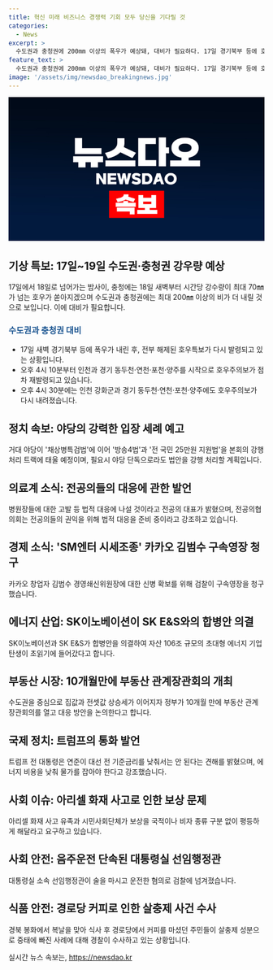 ```yaml
---
title: 혁신 미래 비즈니스 경쟁력 기회 모두 당신을 기다릴 것
categories:
  - News
excerpt: >
  수도권과 충청권에 200mm 이상의 폭우가 예상돼, 대비가 필요하다. 17일 경기북부 등에 호우특보가 발령되었고, 충청도에는 18일 새벽부터 시간당 최대 70mm의 강수량이 예상된다. 이에 대비하여 수도권과 충청권에는 최대 200mm 이상의 비가 더 내릴 것으로 전망되고 있다. 또한, 정부는 10개월만에 부동산 관계 장관회의를 개최하여 집값 상승에 대응할 방안을 논의하고 있으며, 아리셀 화재 사고 유족과 시민사회단체는 국적이나 비자 종류 구분 없는 보상을 요구하고 있다. 더 자세한 내용을 보고 싶다면 [여기를 클릭하세요.](https://www.yna.co.kr/view/AKR20240717146000530)
feature_text: >
  수도권과 충청권에 200mm 이상의 폭우가 예상돼, 대비가 필요하다. 17일 경기북부 등에 호우특보가 발령되었고, 충청도에는 18일 새벽부터 시간당 최대 70mm의 강수량이 예상된다. 이에 대비하여 수도권과 충청권에는 최대 200mm 이상의 비가 더 내릴 것으로 전망되고 있다. 또한, 정부는 10개월만에 부동산 관계 장관회의를 개최하여 집값 상승에 대응할 방안을 논의하고 있으며, 아리셀 화재 사고 유족과 시민사회단체는 국적이나 비자 종류 구분 없는 보상을 요구하고 있다. 더 자세한 내용을 보고 싶다면 [여기를 클릭하세요.](https://www.yna.co.kr/view/AKR20240717146000530)
image: '/assets/img/newsdao_breakingnews.jpg'
---
```


<p><img src="/assets/img/newsdao_breakingnews.jpg" alt="ranknews 속보" /></p>

<h2 data-ke-size="size26">기상 특보: 17일~19일 수도권·충청권 강우량 예상</h2>

<p data-ke-size="size16">17일에서 18일로 넘어가는 밤사이, 충청에는 18일 새벽부터 시간당 강수량이 최대 70㎜가 넘는 호우가 쏟아지겠으며 수도권과 충청권에는 최대 200㎜ 이상의 비가 더 내릴 것으로 보입니다. 이에 대비가 필요합니다.</p>

<h3><span style="color: #1a5490;">수도권과 충청권 대비</span></h3>

<ul>
  <li>17일 새벽 경기북부 등에 폭우가 내린 후, 전부 해제된 호우특보가 다시 발령되고 있는 상황입니다.</li>
  <li>오후 4시 10분부터 인천과 경기 동두천·연천·포천·양주를 시작으로 호우주의보가 점차 재발령되고 있습니다.</li>
  <li>오후 4시 30분에는 인천 강화군과 경기 동두천·연천·포천·양주에도 호우주의보가 다시 내려졌습니다.</li>
</ul>

<h2 data-ke-size="size26">정치 속보: 야당의 강력한 입장 세례 예고</h2>

<p data-ke-size="size16">거대 야당이 '채상병특검법'에 이어 '방송4법'과 '전 국민 25만원 지원법'을 본회의 강행처리 트랙에 태울 예정이며, 필요시 야당 단독으로라도 법안을 강행 처리할 계획입니다.</p>

<h2 data-ke-size="size26">의료계 소식: 전공의들의 대응에 관한 발언</h2>

<p data-ke-size="size16">병원장들에 대한 고발 등 법적 대응에 나설 것이라고 전공의 대표가 밝혔으며, 전공의협의회는 전공의들의 권익을 위해 법적 대응을 준비 중이라고 강조하고 있습니다.</p>

<h2 data-ke-size="size26">경제 소식: 'SM엔터 시세조종' 카카오 김범수 구속영장 청구</h2>

<p data-ke-size="size16">카카오 창업자 김범수 경영쇄신위원장에 대한 신병 확보를 위해 검찰이 구속영장을 청구했습니다.</p>

<h2 data-ke-size="size26">에너지 산업: SK이노베이션이 SK E&S와의 합병안 의결</h2>

<p data-ke-size="size16">SK이노베이션과 SK E&S가 합병안을 의결하여 자산 106조 규모의 초대형 에너지 기업 탄생이 초읽기에 들어갔다고 합니다.</p>

<h2 data-ke-size="size26">부동산 시장: 10개월만에 부동산 관계장관회의 개최</h2>

<p data-ke-size="size16">수도권을 중심으로 집값과 전셋값 상승세가 이어지자 정부가 10개월 만에 부동산 관계장관회의를 열고 대응 방안을 논의한다고 합니다.</p>

<h2 data-ke-size="size26">국제 정치: 트럼프의 통화 발언</h2>

<p data-ke-size="size16">트럼프 전 대통령은 연준이 대선 전 기준금리를 낮춰서는 안 된다는 견해를 밝혔으며, 에너지 비용을 낮춰 물가를 잡아야 한다고 강조했습니다.</p>

<h2 data-ke-size="size26">사회 이슈: 아리셀 화재 사고로 인한 보상 문제</h2>

<p data-ke-size="size16">아리셀 화재 사고 유족과 시민사회단체가 보상을 국적이나 비자 종류 구분 없이 평등하게 해달라고 요구하고 있습니다.</p>

<h2 data-ke-size="size26">사회 안전: 음주운전 단속된 대통령실 선임행정관</h2>

<p data-ke-size="size16">대통령실 소속 선임행정관이 술을 마시고 운전한 혐의로 검찰에 넘겨졌습니다.</p>

<h2 data-ke-size="size26">식품 안전: 경로당 커피로 인한 살충제 사건 수사</h2>

<p data-ke-size="size16">경북 봉화에서 복날을 맞아 식사 후 경로당에서 커피를 마셨던 주민들이 살충제 성분으로 중태에 빠진 사례에 대해 경찰이 수사하고 있는 상황입니다.</p>
실시간 뉴스 속보는, <a href="https://newsdao.kr" rel="dofollow">https://newsdao.kr</a>


